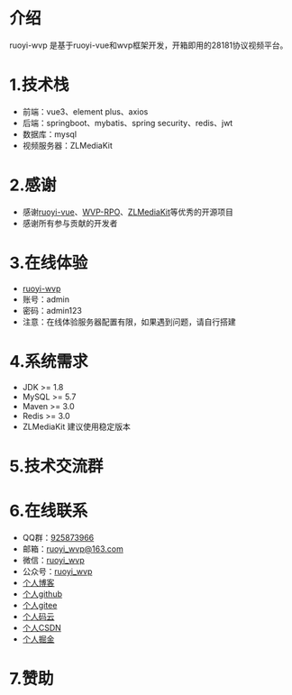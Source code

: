 # 介绍

ruoyi-wvp 是基于ruoyi-vue和wvp框架开发，开箱即用的28181协议视频平台。

# 1.技术栈

- 前端：vue3、element plus、axios
- 后端：springboot、mybatis、spring security、redis、jwt
- 数据库：mysql
- 视频服务器：ZLMediaKit

# 2.感谢
- 感谢[ruoyi-vue](https://doc.ruoyi.vip/)、[WVP-RPO](https://doc.wvp-pro.cn/#/)、[ZLMediaKit](https://docs.zlmediakit.com/zh/)等优秀的开源项目
- 感谢所有参与贡献的开发者

# 3.在线体验
- [ruoyi-wvp](http://wvp.ruoyi.vip:8080/)
- 账号：admin
- 密码：admin123
- 注意：在线体验服务器配置有限，如果遇到问题，请自行搭建

# 4.系统需求
- JDK >= 1.8
- MySQL >= 5.7
- Maven >= 3.0
- Redis >= 3.0
- ZLMediaKit 建议使用稳定版本

# 5.技术交流群

# 6.在线联系
- QQ群：[925873966](https://jq.qq.com/?_wv=1027&k=5K9Qq3Xv)
- 邮箱：[ruoyi_wvp@163.com](mailto:ruoyi_wvp@163.com)
- 微信：[ruoyi_wvp](https://img-blog.csdnimg.cn/20210701154954758.jpg)
- 公众号：[ruoyi_wvp](https://img-blog.csdnimg.cn/20210701154954758.jpg)
- [个人博客](https://blog.csdn.net/qq_43463507?type=blog)
- [个人github](https://github.com/ruoyi-wvp)
- [个人gitee](https://gitee.com/ruoyi_wvp)
- [个人码云](https://gitee.com/ruoyi_wvp)
- [个人CSDN](https://blog.csdn.net/qq_43463507?type=blog)
- [个人掘金](https://juejin.cn/user/434635074828914/posts)

# 7.赞助
